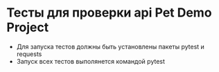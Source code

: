 # Тесты для проверки api Pet Demo Project
- Для запуска тестов должны быть установлены пакеты pytest и requests
- Запуск всех тестов выполянется командой pytest
